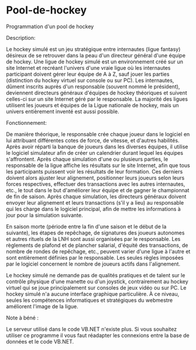 # Pool-de-hockey
Programmation d'un pool de hockey 

Description: 

Le hockey simulé est un jeu stratégique entre internautes (ligue fantasy) désireux de se retrouver dans la peau d'un directeur général d'une équipe de hockey. Une ligue de hockey simulé est un environnement créé sur un site Internet et recréant l'univers d'une vraie ligue où les internautes participant doivent gérer leur équipe de A à Z, sauf jouer les parties (distinction du hockey virtuel sur console ou sur PC). Les internautes, dûment inscrits auprès d'un responsable (souvent nommé le président), deviennent directeurs généraux d'équipes de hockey théoriques et suivent celles-ci sur un site Internet géré par le responsable. La majorité des ligues utilisent les joueurs et équipes de la Ligue nationale de hockey, mais un univers entièrement inventé est aussi possible.

Fonctionnement: 


De manière théorique, le responsable crée chaque joueur dans le logiciel en lui attribuant différentes cotes de force, de vitesse, et d'autres habilités. Après avoir réparti la banque de joueurs dans les diverses équipes, il utilise le logiciel simulateur afin de créer un calendrier durant lequel les équipes s'affrontent. Après chaque simulation d'une ou plusieurs parties, le responsable de la ligue affiche les résultats sur le site Internet, afin que tous les participants puissent voir les résultats de leur formation. Ces derniers doivent alors ajuster leur alignement, positionner leurs joueurs selon leurs forces respectives, effectuer des transactions avec les autres internautes, etc., le tout dans le but d'améliorer leur équipe et de gagner le championnat de fin de saison. Après chaque simulation, les directeurs généraux doivent envoyer leur alignement et leurs transactions (s'il y a lieu) au responsable qui les charge dans le logiciel principal, afin de mettre les informations à jour pour la simulation suivante.

En saison morte (période entre la fin d'une saison et le début de la suivante), les étapes de repêchage, de signatures des joueurs autonomes et autres rituels de la LNH sont aussi organisées par le responsable. Les règlements de plafond et de plancher salarial, d'équité des transactions, de nombre de rondes de repêchage, etc., peuvent varier d'une ligue à l'autre et sont entièrement définies par le responsable. Les seules règles imposées par le logiciel concernent le nombre de joueurs actifs dans l'alignement.

Le hockey simulé ne demande pas de qualités pratiques et de talent sur le contrôle physique d'une manette ou d'un joystick, contrairement au hockey virtuel qui se joue principalement sur consoles de jeux vidéo ou sur PC. Le hockey simulé n'a aucune interface graphique particulière. À ce niveau, seules les compétences informatiques et stratégiques du webmestre améliorent l'image de la ligue.



Note  à béné : 

Le serveur utilisé dans le code VB.NET n'existe plus. Si vous souhaitez utiliser ce programme il vous faut réadapter les connexions entre la base de données et le code VB.NET. 




